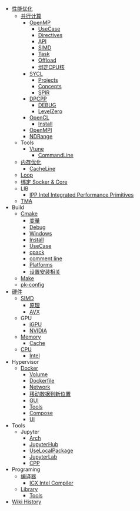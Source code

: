 - [性能优化](/0014_OPT)
  - [并行计算](/0022_OPT_PARA)
    - [OpenMP](/0023_OPT_PARA_OpenMP)
      - [UseCase](/0025_OPT_PARA_OpenMP_UseCase)
      - [Directives](/0029_OPT_PARA_OpenMP_Directives)
      - [API](/0024_OPT_PARA_OpenMP_API)
      - [SIMD](/0027_OPT_PARA_OpenMP_SIMD)
      - [Task](/0030_OPT_PARA_OpenMP_Task)
      - [Offload](/0028_OPT_PARA_OpenMP_Offload)
      - [绑定CPU核](/0026_OPT_PARA_OpenMP_BindCore)
    - [SYCL](/0031_OPT_PARA_SYCL)
      - [Projects](/0039_OPT_PARA_SYCL_Projects)
      - [Concepts](/0041_OPT_PARA_SYCL_Concepts)
      - [SPIR](/0040_OPT_PARA_SYCL_SPIR)
    - [DPCPP](/0036_OPT_PARA_DPCPP)
      - [DEBUG](/0038_OPT_PARA_DPCPP_DEBUG)
      - [LevelZero](/0037_OPT_PARA_DPCPP_LevelZero)
    - [OpenCL](/0034_OPT_PARA_OpenCL)
      - [Install](/0035_OPT_PARA_OpenCL_Install)
    - [OpenMPI](/0043_OPT_PARA_OpenMPI)
    - [NDRange](/0042_OPT_PARA_NDRange)
  - Tools
    - [Vtune](/0019_OPT_Tools_Vtune)
      - [CommandLine](/0020_OPT_Tools_Vtune_CommandLine)
  - [内存优化](/0015_OPT_Memory)
    - [CacheLine](/0017_OPT_Memory_CacheLine)
  - [Loop](/0018_OPT_Loop)
  - [绑定 Socker & Core](/0033_OPT_BindSocketCore)
  - LIB
    - [IPP Intel Integrated Performance Primitives](/0032_OPT_LIB_IPP)
  - [TMA](/0021_OPT_TMA)
- Build
  - [Cmake](/0053_Build_Cmake)
    - [变量](/0056_Build_Cmake_VAR)
    - [Debug](/0057_Build_Cmake_Debug)
    - [Windows](/0061_Build_Cmake_Windows)
    - [Install](/0054_Build_Cmake_Install)
    - [UseCase](/0060_Build_Cmake_UseCase)
    - [cpack](/0062_Build_Cmake_cpack)
    - [comment line](/0055_Build_Cmake_语法)
    - [Platforms](/0058_Build_Cmake_Platforms)
    - [设置安装相关](/0059_Build_Cmake_InstallFiles)
  - [Make](/0063_Build_Make)
  - [pk-config](/0064_Build_pkgconfig)
- [硬件](/0001_Hardware)
  - [SIMD](/0007_Hardware_SIMD)
    - [原理](/0008_Hardware_SIMD_原理)
    - [AVX](/0009_Hardware_SIMD_AVX)
  - GPU
    - [iGPU](/0005_Hardware_GPU_iGPU)
    - [NVIDIA](/0006_Hardware_GPU_NVIDIA)
  - [Memory](/0004_Hardware_Memory)
    - [Cache](/0016_Hardware_Memory_Cache)
  - [CPU](/0002_Hardware_CPU)
    - [Intel](/0003_Hardware_CPU_Intel)
- Hypervisor
  - [Docker](/0044_Hypervisor_Docker)
    - [Volume](/0049_Hypervisor_Docker_Volume)
    - [Dockerfile](/0048_Hypervisor_Docker_Dockerfile)
    - [Network](/0045_Hypervisor_Docker_Network)
    - [移动数据到新位置](/0052_Hypervisor_Docker_MoveData)
    - [GUI](/0046_Hypervisor_Docker_GUI)
    - [Tools](/0050_Hypervisor_Docker_Tools)
    - [Compose](/0047_Hypervisor_Docker_Compose)
    - [UI](/0051_Hypervisor_Docker_UI)
- Tools
  - Jupyter
    - [Arch](/0069_Tools_Jupyter_Arch)
    - [JupyterHub](/0066_Tools_Jupyter_JupyterHub)
    - [UseLocalPackage](/0068_Tools_Jupyter_UseLocalPackage)
    - [JupyterLab](/0065_Tools_Jupyter_JupyterLab)
    - [CPP](/0067_Tools_Jupyter_CPP)
- Programing
  - [编译器](/0012_Programing_Compiler)
    - [ICX Intel Compiler](/0013_Programing_Compiler_ICX)
  - [Library](/0010_Programing_Library)
    - [Tools](/0011_Programing_Library_Tools)
- [Wiki History](/hist)
